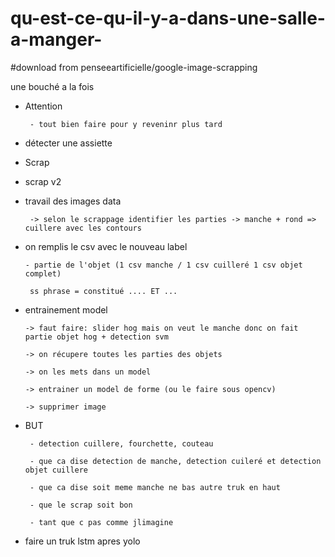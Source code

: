 # qu-est-ce-qu-il-y-a-dans-une-salle-a-manger-

#download from penseeartificielle/google-image-scrapping

une bouché a la fois

-   Attention

         - tout bien faire pour y reveninr plus tard


 -   détecter une assiette


  - Scrap
  
 
           
   - scrap v2
   

           
          
   
 
 - travail des images data 
 
        -> selon le scrappage identifier les parties -> manche + rond => cuillere avec les contours
        

        
 - on remplis le csv avec le nouveau label
  
       - partie de l'objet (1 csv manche / 1 csv cuilleré 1 csv objet complet)
        
        ss phrase = constitué .... ET ...
        
 -  entrainement model
 
        -> faut faire: slider hog mais on veut le manche donc on fait partie objet hog + detection svm
 
        -> on récupere toutes les parties des objets
        
        -> on les mets dans un model

        -> entrainer un model de forme (ou le faire sous opencv)
       
        -> supprimer image




        
 
 - BUT
 
        - detection cuillere, fourchette, couteau
        
        - que ca dise detection de manche, detection cuileré et detection objet cuillere

        - que ca dise soit meme manche ne bas autre truk en haut
        
        - que le scrap soit bon
        
        - tant que c pas comme jlimagine
        
        
       
 - faire un truk lstm apres yolo
     
     

        
        
        

